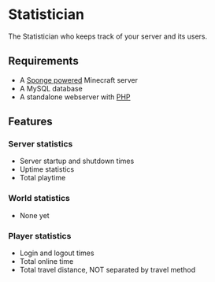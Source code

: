 # Statistician
The Statistician who keeps track of your server and its users.

## Requirements
* A [Sponge powered](https://spongepowered.org) Minecraft server
* A MySQL database
* A standalone webserver with [PHP](http://www.php.net)

## Features
### Server statistics
* Server startup and shutdown times
* Uptime statistics
* Total playtime

### World statistics
* None yet

### Player statistics
* Login and logout times
* Total online time
* Total travel distance, NOT separated by travel method